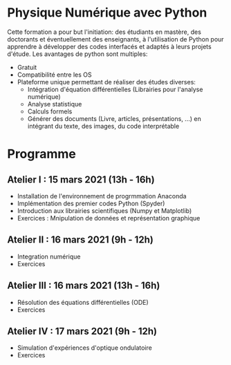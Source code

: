 # Physique Numérique avec Python

Cette formation a pour but l'initiation: des étudiants en mastère, des doctorants et éventuellement des enseignants, à l'utilisation de Python pour apprendre à développer des codes interfacés et adaptés à leurs projets d'étude. Les avantages de python sont multiples:
* Gratuit
* Compatibilité entre les OS
* Plateforme unique permettant de réaliser des études diverses:
    * Intégration d'équation différentielles (Librairies pour l'analyse numérique)
    * Analyse statistique
    * Calculs formels 
    * Générer des documents (Livre, articles, présentations, ...) en intégrant du texte, des images, du code interprétable
  
# Programme
## Atelier I : 15 mars 2021 (13h - 16h)
* Installation de l'environnement de progrmmation Anaconda
* Implémentation des premier codes Python (Spyder)
* Introduction aux librairies scientifiques (Numpy et Matplotlib)
* Exercices : Mnipulation de données et représentation graphique
 
## Atelier II : 16 mars 2021 (9h - 12h)
* Integration numérique
* Exercices

## Atelier III : 16 mars 2021 (13h - 16h)
* Résolution des équations différentielles (ODE)
* Exercices
## Atelier IV : 17 mars 2021 (9h - 12h)
* Simulation d'expériences d'optique ondulatoire
* Exercices

